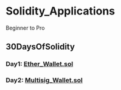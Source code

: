 # Solidity_Applications
Beginner to Pro

## 30DaysOfSolidity

### Day1: [Ether_Wallet.sol](https://github.com/hellosumitg/Solidity-Applications/blob/main/Ether_Wallet.sol)
### Day2: [Multisig_Wallet.sol](https://github.com/hellosumitg/Solidity-Applications/blob/main/Multisig_Wallet.sol)
